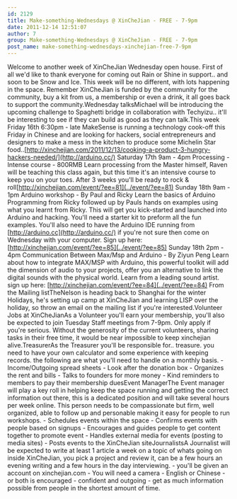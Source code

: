 ```yaml
---
id: 2129
title: Make-something-Wednesdays @ XinCheJian - FREE - 7-9pm
date: 2011-12-14 12:51:07
author: 7
group: Make-something-Wednesdays @ XinCheJian - FREE - 7-9pm
post_name: make-something-wednesdays-xinchejian-free-7-9pm
---
```


Welcome to another week of XinCheJian Wednesday open house. First of all we'd like to thank everyone for coming out Rain or Shine in support.. and soon to be Snow and Ice. This week will be no different, with lots happening in the space. Remember XinCheJian is funded by the community for the community, buy a kit from us, a membership or even a drink, it all goes back to support the community.Wednesday talksMichael will be introducing the upcoming challenge to Spaghetti bridge in collaboration with Techyizu.. it'll be interesting to see if they can build as good as they can talk.This week Friday 16th 6:30pm - late MakeSense is running a technology cook-off this Friday in Chinese and are looking for hackers, social entrepreneurs and designers to make a mess in the kitchen to produce some Michelin Star food..[http://xinchejian.com/2011/12/13/cooking-a-product-3-hungry-hackers-needed/](http://arduino.cc/) Saturday 17th 9am - 4pm Processing - Intense course - 800RMB Learn processing from the Master himself, Raven will be teaching this class again, but this time it's an intensive course to keep you on your toes. After 3 weeks you'll be ready to rock & roll[http://xinchejian.com/event/?ee=81](../event/?ee=81) Sunday 18th 9am - 1pm Arduino workshop - By Paul and Ricky Learn the basics of Arduino Programming from Ricky followed up by Pauls hands on examples using what you learnt from Ricky. This will get you kick-started and launched into Arduino and hacking. You'll need a starter kit to preform all the fun examples. You'll also need to have the Arduino IDE running from [http://arduino.cc](http://arduino.cc/) if you're not sure then come on Wednesday with your computer. Sign up here: [http://xinchejian.com/event/?ee=85](../event/?ee=85) Sunday 18th 2pm - 4pm Communication Between Max/Msp and Arduino - By Ziyun Peng Learn about how to integrate MAX/MSP with Arduino, this powerful toolkit will add the dimension of audio to your projects, offer you an alternative to link the digital sounds with the physical world. Learn from a leading sound artist. sign up here: [http://xinchejian.com/event/?ee=84](../event/?ee=84) From the Mailing listTheNelson is heading back to Shanghai for the winter Holidays, he's setting up camp at XinCheJian and learning LISP over the holiday, so throw an email on the mailing list if you're interested.Volunteer Jobs at XinCheJianAs a Volunteer you'll earn your membership, you'll also be expected to join Tuesday Staff meetings from 7-9pm. Only apply if you're serious. Without the generosity of the current volunteers, sharing tasks in their free time, it would be near impossible to keep xinchejian alive.TreasurerAs the Treasurer you'll be responsible for.. treasure. you need to have your own calculator and some experience with keeping records. the following are what you'll need to handle on a monthly basis. - Income/Outgoing spread sheets - Look after the donation box - Organizes the rent and bills - Talks to founders for more money - Kind reminders to members to pay their membership duesEvent ManagerThe Event manager will play a key roll in helping keep the space running and getting the correct information out there, this is a dedicated position and will take several hours per week online. This person needs to be compassionate but firm, well organized, able to follow up and personable making it easy for people to run workshops. - Schedules events within the space - Confirms events with people based on signups - Encourages and guides people to get content together to promote event - Handles external media for events (posting to media sites) - Posts events to the XinCheJian siteJournalistsA Journalist will be expected to write at least 1 article a week on a topic of whats going on inside XinCheJian, you pick a project and review it, can be a few hours an evening writing and a few hours in the day interviewing. - you'll be given an account on xinchejian.com - You will need a camera - English or Chinese - or both is encouraged - confident and outgoing - get as much information possible from people in the shortest amount of time.